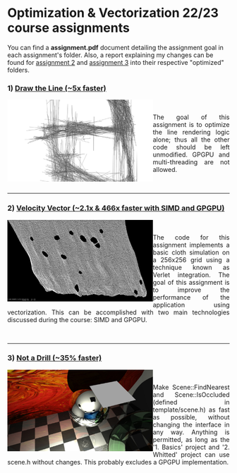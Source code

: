 # Optimization & Vectorization 22/23 course assignments

You can find a **assignment.pdf**  document detailing the assignment goal in each assignment's folder.
Also, a report explaining my changes can be found for [assignment 2](https://github.com/gianmarcopicarella/ov-assignments-uu/blob/main/velocity_vector/optimized/report.pdf) and [assignment 3](https://github.com/gianmarcopicarella/ov-assignments-uu/blob/main/not_a_drill/optimized/report.pdf) into their respective "optimized" folders.

<h3>1) <a target="_blank" rel="noopener noreferrer" href="https://github.com/gianmarcopicarella/ov-assignments-uu/tree/main/draw_the_line/optimized">Draw the Line (~5x faster)</a></h3>
<img align="left" src="https://raw.githubusercontent.com/gianmarcopicarella/ov-assignments-uu/main/readme/draw_the_line.jpg" width="330">
&nbsp;
<p align="justify">The goal of this assignment is to optimize the line rendering logic alone; 
thus all the other code should be left unmodified. GPGPU and multi-threading are not allowed.</p>
<br clear="left"/>

---

<h3>2) <a target="_blank" rel="noopener noreferrer" href="https://github.com/gianmarcopicarella/ov-assignments-uu/tree/main/velocity_vector/optimized">Velocity Vector (~2.1x & 466x faster with SIMD and GPGPU)</a></h3>
<img align="left" src="https://raw.githubusercontent.com/gianmarcopicarella/ov-assignments-uu/main/readme/velocity_vector.jpg" width="330">
&nbsp;
<p align="justify"> The code for this assignment implements a basic cloth simulation on a 256x256 grid using a technique known as Verlet integration.
The goal of this assignment is to improve the performance of the application using vectorization. This can be accomplished with two main technologies discussed during the course: SIMD and GPGPU.</p>
<br clear="left"/>

---

<h3>3) <a target="_blank" rel="noopener noreferrer" href="https://github.com/gianmarcopicarella/ov-assignments-uu/tree/main/not_a_drill/optimized">Not a Drill (~35% faster)</a></h3>
<img align="left" src="https://raw.githubusercontent.com/gianmarcopicarella/ov-assignments-uu/main/readme/not_a_drill.jpg" width="330">
&nbsp;
<p align="justify">Make Scene::FindNearest and Scene::IsOccluded (defined in template/scene.h) as fast as possible, without changing the interface in any way. Anything is permitted, as long as the '1. Basics' project and '2. Whitted' project can use
scene.h without changes. This probably excludes a GPGPU implementation.</p>
<br clear="left"/>
